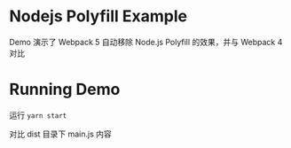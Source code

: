 # Nodejs Polyfill Example

Demo 演示了 Webpack 5 自动移除 Node.js Polyfill 的效果，并与 Webpack 4 对比

# Running Demo

运行 `yarn start`

对比 dist 目录下 main.js 内容
